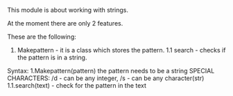 This module is about working with strings.

At the moment there are only 2 features.

These are the following:
1. Makepattern - it is a class which stores the pattern.
1.1 search - checks if the pattern is in a string.

Syntax:
1.Makepattern(pattern) the pattern needs to be a string SPECIAL CHARACTERS: /d - can be any integer, /s - can be any character(str)
1.1.search(text) - check for the pattern in the text
